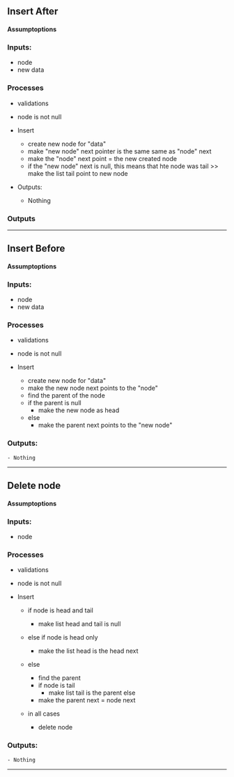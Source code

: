 ## Insert After
####  Assumptoptions

### Inputs:
- node
- new data

### Processes
- validations
- node is not null

- Insert
    - create new node for "data"
    - make "new node" next pointer is the same same as  "node" next 
    - make the "node" next point = the new created node
    - if the "new node" next is null, this means that hte node was tail >> make the list tail point to new node

- Outputs:
    - Nothing

### Outputs


*******************
## Insert Before
####  Assumptoptions

### Inputs:
- node
- new data

### Processes
- validations
- node is not null

- Insert
    - create new node for "data"
    - make the new node next points to the "node"
    - find the parent of the node
    - if the parent is null 
        - make the new node as head
    - else
        - make the parent next points to the "new node"

### Outputs:
    - Nothing


*******************
## Delete node 
####  Assumptoptions

### Inputs:
- node


### Processes
- validations
- node is not null

- Insert
    -  if node is head and tail
        - make list head and tail is null
    - else if node is head only
        - make the list head is the head next
    
    - else 
        - find the parent 
        - if node is tail 
            - make list tail is the parent
        else
        - make the parent next = node next

    - in all cases
        - delete node

### Outputs:
    - Nothing

 


*******************